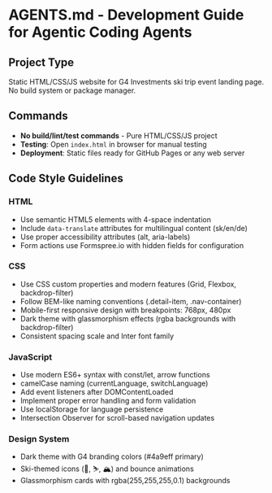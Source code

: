 # AGENTS.md - Development Guide for Agentic Coding Agents

## Project Type
Static HTML/CSS/JS website for G4 Investments ski trip event landing page. No build system or package manager.

## Commands
- **No build/lint/test commands** - Pure HTML/CSS/JS project
- **Testing**: Open `index.html` in browser for manual testing
- **Deployment**: Static files ready for GitHub Pages or any web server

## Code Style Guidelines

### HTML
- Use semantic HTML5 elements with 4-space indentation
- Include `data-translate` attributes for multilingual content (sk/en/de)
- Use proper accessibility attributes (alt, aria-labels)
- Form actions use Formspree.io with hidden fields for configuration

### CSS
- Use CSS custom properties and modern features (Grid, Flexbox, backdrop-filter)
- Follow BEM-like naming conventions (.detail-item, .nav-container)
- Mobile-first responsive design with breakpoints: 768px, 480px
- Dark theme with glassmorphism effects (rgba backgrounds with backdrop-filter)
- Consistent spacing scale and Inter font family

### JavaScript
- Use modern ES6+ syntax with const/let, arrow functions
- camelCase naming (currentLanguage, switchLanguage)
- Add event listeners after DOMContentLoaded
- Implement proper error handling and form validation
- Use localStorage for language persistence
- Intersection Observer for scroll-based navigation updates

### Design System
- Dark theme with G4 branding colors (#4a9eff primary)
- Ski-themed icons (🎿, ⛷️, 🏔️) and bounce animations
- Glassmorphism cards with rgba(255,255,255,0.1) backgrounds